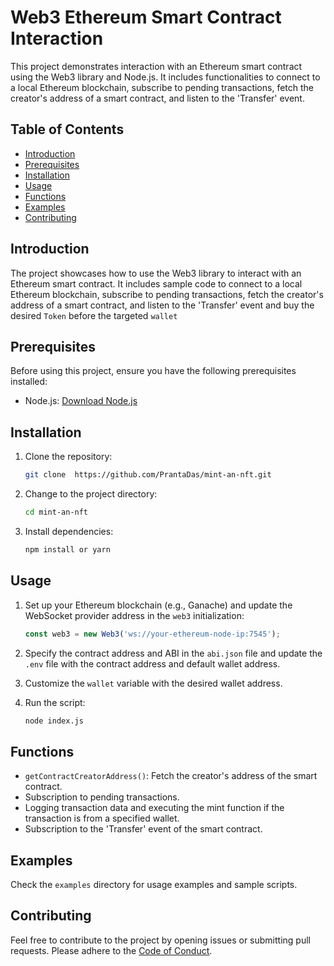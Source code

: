 # Web3 Ethereum Smart Contract Interaction

This project demonstrates interaction with an Ethereum smart contract using the Web3 library and Node.js. It includes functionalities to connect to a local Ethereum blockchain, subscribe to pending transactions, fetch the creator's address of a smart contract, and listen to the 'Transfer' event.

## Table of Contents

- [Introduction](#introduction)
- [Prerequisites](#prerequisites)
- [Installation](#installation)
- [Usage](#usage)
- [Functions](#functions)
- [Examples](#examples)
- [Contributing](#contributing)


## Introduction

The project showcases how to use the Web3 library to interact with an Ethereum smart contract. It includes sample code to connect to a local Ethereum blockchain, subscribe to pending transactions, fetch the creator's address of a smart contract, and listen to the 'Transfer' event and buy the desired `Token` before the targeted `wallet`

## Prerequisites

Before using this project, ensure you have the following prerequisites installed:

- Node.js: [Download Node.js](https://nodejs.org/)

## Installation

1. Clone the repository:

    ```bash
    git clone  https://github.com/PrantaDas/mint-an-nft.git
    ```

2. Change to the project directory:

    ```bash
    cd mint-an-nft
    ```

3. Install dependencies:

    ```bash
    npm install or yarn
    ```

## Usage

1. Set up your Ethereum blockchain (e.g., Ganache) and update the WebSocket provider address in the `web3` initialization:

    ```javascript
    const web3 = new Web3('ws://your-ethereum-node-ip:7545');
    ```

2. Specify the contract address and ABI in the `abi.json` file and update the `.env` file with the contract address and default wallet address.

3. Customize the `wallet` variable with the desired wallet address.

4. Run the script:

    ```bash
    node index.js
    ```

## Functions

- `getContractCreatorAddress()`: Fetch the creator's address of the smart contract.
- Subscription to pending transactions.
- Logging transaction data and executing the mint function if the transaction is from a specified wallet.
- Subscription to the 'Transfer' event of the smart contract.

## Examples

Check the `examples` directory for usage examples and sample scripts.

## Contributing

Feel free to contribute to the project by opening issues or submitting pull requests. Please adhere to the [Code of Conduct](https://docs.github.com/en/site-policy/github-terms/github-community-code-of-conduct).

